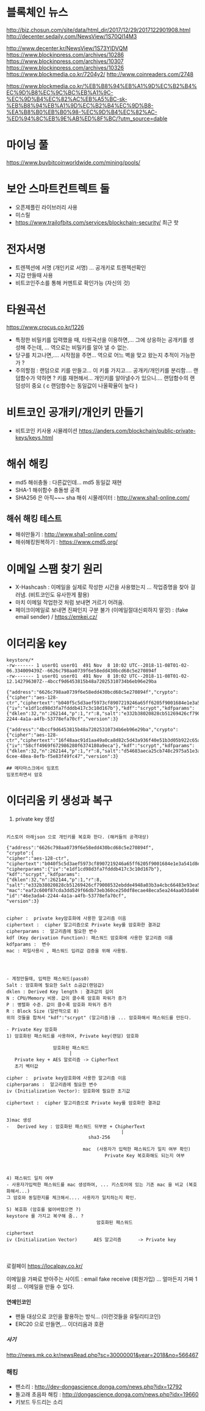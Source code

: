 # 블록체인 뉴스
http://biz.chosun.com/site/data/html_dir/2017/12/29/2017122901908.html
http://decenter.sedaily.com/NewsView/1S70QI14M3


http://www.decenter.kr/NewsView/1S73YIDVQM
https://www.blockinpress.com/archives/10286
https://www.blockinpress.com/archives/10307
https://www.blockinpress.com/archives/10326
https://www.blockmedia.co.kr/7204y2/
http://www.coinreaders.com/2748

https://www.blockmedia.co.kr/%EB%B8%94%EB%A1%9D%EC%B2%B4%EC%9D%B8%EC%9C%BC%EB%A1%9C-%EC%9D%B4%EC%82%AC%EB%A5%BC-sk-%EB%B8%94%EB%A1%9D%EC%B2%B4%EC%9D%B8-%EA%B8%B0%EB%B0%98-%EC%9D%B4%EC%82%AC-%ED%94%8C%EB%9E%AB%ED%8F%BC/?utm_source=dable

# 마이닝 풀
https://www.buybitcoinworldwide.com/mining/pools/

# 보안 스마트컨트렉트 둘

- 오픈제플린 라이브러리 사용
- 미스릴
- https://www.trailofbits.com/services/blockchain-security/  최근 핫 

# 전자서명
- 트렌젝션에 서명 (개인키로 서명) ... 공개키로 트렌젝션확인
- 지갑 만들때 사용
- 비트코인주소를 통해 커멘트로 확인가능 (자신의 것)

# 타원곡선 
https://www.crocus.co.kr/1226
- 특정한 비밀키를 입력했을 때, 타원곡선을 이용하면,... 그에 상응하는 공개키를 생성해 주는데, ... 역으로는 비밀키를 알아 낼 수 없는.
- 당구를 치고나면,.... 시작점을 주면... 역으로 어느 벽을 맞고 왔는지 추적이 가능한가 ?
- 주의할점 : 랜덤으로 키를 만들고... 이 키를 가지고.... 공개키/개인키를 분리함.... 랜덤함수가 약하면 ? 키를 재현해서... 개인키를 알아낼수가 있으니.... 랜덤함수의 랜덤성이 중요 ( c 랜덤함수는 동일값이 나올확율이 높다 )
 
# 비트코인 공개키/개인키 만들기 
- 비트코인 키사용 시뮬레이션
https://anders.com/blockchain/public-private-keys/keys.html

# 해쉬 해킹
- md5 해쉬충돌 : 다른값인데... md5 동일값 재현
- SHA-1 해쉬함수 충돌쌍 공격
- SHA256 은 아직~~~
sha 해쉬 시물레이터 : http://www.sha1-online.com/

## 해쉬 해킹 테스트
- 해쉬만들기 : http://www.sha1-online.com/
- 해쉬해킹원복하기 : https://www.cmd5.org/

# 이메일 스팸 찾기 원리
- X-Hashcash : 이메일을 실제로 작성한 시간을 사용했는지 ... 작업증명을 찾아 걸러냄. (비트코인도 유사한게 활용)
- 마치 이메일 작업한것 처럼 보내면 거르기 어려움. 
- 페이크이메일로 보내면 진짜인지 구분 불가 (이메일절대신뢰하지 말것) : (fake email sender) / https://emkei.cz/

# 이더리움  key
```
keystore/*
-rw------- 1 user01 user01  491 Nov  8 10:02 UTC--2018-11-08T01-02-06.334009439Z--6626c798aa0739f6e58edd430bcd68c5e270894f
-rw------- 1 user01 user01  491 Nov  8 10:02 UTC--2018-11-08T01-02-12.142796307Z--4bccf9d6453815b48a72025310734b6eb96e29ba

{"address":"6626c798aa0739f6e58edd430bcd68c5e270894f","crypto":{"cipher":"aes-128-ctr","ciphertext":"b040f5c5d3aef5973cf8907219246a65ff6205f9001684e1e3a541d8e79f3753","cipherparams":{"iv":"e1df1cd98d3fa7fdddb417c3c10d167b"},"kdf":"scrypt","kdfparams":{"dklen":32,"n":262144,"p":1,"r":8,"salt":"e332b38020828cb51269426cf79008532ebdde4948a03b3a4cbc66483e93ea5b"},"mac":"eaf2c600f87cda3dd529f66db73eb360ce250df8ecae48eca5ea244aa03da846"},"id":"46e3ada4-2244-4a1a-a4fb-53778efa70cf","version":3}

{"address":"4bccf9d6453815b48a72025310734b6eb96e29ba","crypto":{"cipher":"aes-128-ctr","ciphertext":"16f48aac91d1aa49a0ca8d82c5d43a936f40e51b3d05b922c65aed6d81b42c4c","cipherparams":{"iv":"58cff4969f672986280f6374180a9eca"},"kdf":"scrypt","kdfparams":{"dklen":32,"n":262144,"p":1,"r":8,"salt":"d54683aeca25cb748c2975a51e3a2eef20fe02fbafb4ab28c989e74ec4e1c9c7"},"mac":"1644487dda23de96fc9157993799e239bcc355414709467068398aaaeecfc726"},"id":"45815c8e-6cee-48ea-8efb-f5e83f49fc47","version":3}

## 메타마스크에서 임포트
임포트하면서 암호

```

# 이더리움 키 생성과 복구

1) private key 생성
```

키스토어 아래json 으로 개인키를 복호화 한다. (해커들의 공격대상)

{"address":"6626c798aa0739f6e58edd430bcd68c5e270894f",
"crypto":{
"cipher":"aes-128-ctr",
"ciphertext":"b040f5c5d3aef5973cf8907219246a65ff6205f9001684e1e3a541d8e79f3753",
"cipherparams":{"iv":"e1df1cd98d3fa7fdddb417c3c10d167b"},
"kdf":"scrypt","kdfparams":
{"dklen":32,"n":262144,"p":1,"r":8,
"salt":"e332b38020828cb51269426cf79008532ebdde4948a03b3a4cbc66483e93ea5b"},
"mac":"eaf2c600f87cda3dd529f66db73eb360ce250df8ecae48eca5ea244aa03da846"},
"id":"46e3ada4-2244-4a1a-a4fb-53778efa70cf",
"version":3}


cipher :  private key암호화에 사용한 알고리즘 이음
ciphertext :  cipher 알고리즘으로 Private key를 암호화한 결과값
cipherparams :  알고리즘에 필요한 변수
kdf (Key derivation Function): 패스워드 암호화에 사용한 알고리즘 이름
kdfparams :  변수
mac : 파일사용시 , 패스워드 입려값 검증을 위해 사용됨.




- 계정만들때, 입력한 패스워드(pass0)
Salt : 암호화에 필요한 Salt 소금값(랜덤값)
dklen : Derived Key length : 결과값의 길이
N : CPU/Memory 비용. 값이 클수록 암호화 파워가 증가
P : 병렬화 수준. 값이 클수록 암호화 파워가 증가
R : Block Size (일반적으로 8)
위의 것들을 합쳐서 "kdf":"scrypt" (알고리즘)을 ... 암호화해서 패스워드를 만든다.

- Private Key 암호화
1) 암호화된 패스워드를 사용하여, Private key(랜덤) 암호화
 
                 암호화된 패스워드
                       |
   Private key + AES 알로리즘 -> CipherText
   초기 벡터값

cipher :  private key암호화에 사용한 알고리즘 이음
cipherparams :  알고리즘에 필요한 변수
iv (Initialization Vector): 암호화에 필요한 초기값

ciphertext :  cipher 알고리즘으로 Private key를 암호화한 결과값


3)mac 생성
-   Derived key : 암호화된 패스워드 뒤부분 + ChipherText
                                          |
                              sha3-256

                            mac  (사용자가 입력한 패스워드가 일치 여부 확인)
                                    Private Key 복호화해도 되는지 여부



4) 패스워드 일치 여부
- 사용자가입력한 패스워드를 mac 생성하여, ... 키스토어에 있는 기존 mac 을 비교 (복호화해서...) 
그 암호와 동일한지를 체크해서.... 사용자가 일치하는지 확인.

5) 복호화 (암호를 엃어버렸으면 ?)
keystore 를 가지고 복구해 줌.. ?
                                 암호화된 패스워드

ciphertext    
iv (Initialization Vector)      AES 알고리즘      -> Private key



```

###
로컬페이 
https://localpay.co.kr/

이메일을 가짜로 받아주는 사이트 : email fake receive (회원가입) ... 얼마든지 가짜 1회성 ... 이메일을 만들 수 있다.

#### 연예인코인
- 팬들 대상으로 코인을 활용하는 방식... (이런것들을 유틸리티코인)
- ERC20 으로 만들면,...  이더리움과 호환 

##### 사기
http://news.mk.co.kr/newsRead.php?sc=30000001&year=2018&no=566467









### 해킹
- 팬소리 : http://dev-dongascience.donga.com/news.php?idx=12792
- 돌고래 초음파 해킹 : http://dongascience.donga.com/news.php?idx=19660
- 키보드 두드리는 소리
